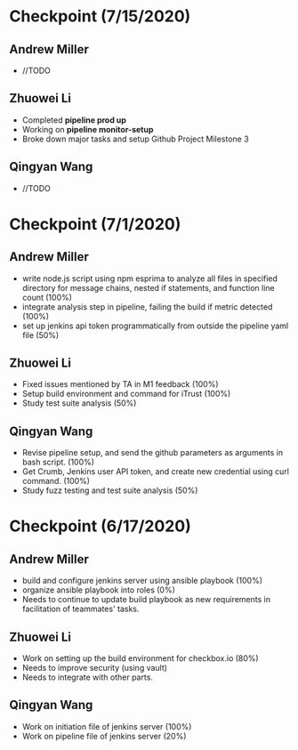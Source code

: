 # Checkpoint (7/15/2020)

## Andrew Miller
- //TODO

## Zhuowei Li
- Completed **pipeline prod up**
- Working on **pipeline monitor-setup**
- Broke down major tasks and setup Github Project Milestone 3

## Qingyan Wang
- //TODO

# Checkpoint (7/1/2020)

## Andrew Miller
- write node.js script using npm esprima to analyze all files in specified directory for message chains, nested if statements, and function line count (100%)
- integrate analysis step in pipeline, failing the build if metric detected (100%)
- set up jenkins api token programmatically from outside the pipeline yaml file (50%)

## Zhuowei Li
- Fixed issues mentioned by TA in M1 feedback (100%)
- Setup build environment and command for iTrust (100%)
- Study test suite analysis (50%)

## Qingyan Wang
- Revise pipeline setup, and send the github parameters as arguments in bash script. (100%)
- Get Crumb, Jenkins user API token, and create new credential using curl command. (100%)
- Study fuzz testing and test suite analysis (50%)


# Checkpoint (6/17/2020)

## Andrew Miller
- build and configure jenkins server using ansible playbook (100%)
- organize ansible playbook into roles (0%)
- Needs to continue to update build playbook as new requirements in facilitation of teammates' tasks.

## Zhuowei Li
- Work on setting up the build environment for checkbox.io (80%)
- Needs to improve security (using vault)
- Needs to integrate with other parts.

## Qingyan Wang
- Work on initiation file of jenkins server (100%)
- Work on pipeline file of jenkins server (20%)
